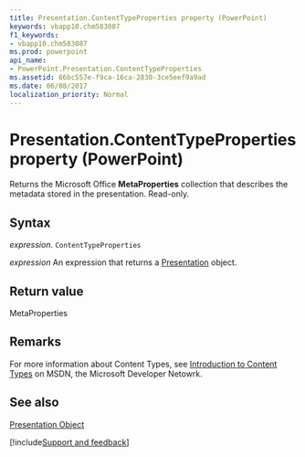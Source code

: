```yaml
---
title: Presentation.ContentTypeProperties property (PowerPoint)
keywords: vbapp10.chm583087
f1_keywords:
- vbapp10.chm583087
ms.prod: powerpoint
api_name:
- PowerPoint.Presentation.ContentTypeProperties
ms.assetid: 66bc557e-f9ca-16ca-2830-3ce5eef9a9ad
ms.date: 06/08/2017
localization_priority: Normal
---
```



# Presentation.ContentTypeProperties property (PowerPoint)

Returns the Microsoft Office  **MetaProperties** collection that describes the metadata stored in the presentation. Read-only.


## Syntax

_expression_. `ContentTypeProperties`

 _expression_ An expression that returns a [Presentation](PowerPoint.Presentation.md) object.


## Return value

MetaProperties


## Remarks

For more information about Content Types, see [Introduction to Content Types](https://msdn.microsoft.com/library/ms472236%28v=office.14%29.aspx(Office.15).aspx) on MSDN, the Microsoft Developer Netowrk.


## See also


[Presentation Object](PowerPoint.Presentation.md)

[!include[Support and feedback](~/includes/feedback-boilerplate.md)]